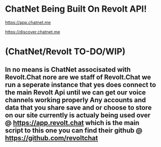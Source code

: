 # ChatNet Being Built On Revolt API!
https://app.chatnet.me

https://discover.chatnet.me

# (ChatNet/Revolt TO-DO/WIP)

## In no means is ChatNet associsated with Revolt.Chat nore are we staff of Revolt.Chat we run a seperate instance that yes does connect to the main Revolt Api until we can get our voice channels working properly Any accounts and data that you share save and or choose to store on our site currently is actualy being used over @ https://app.revolt.chat which is the main script to this one you can find their github @ https://github.com/revoltchat

